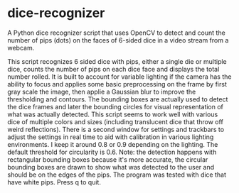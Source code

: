 # dice-recognizer
A Python dice recognizer script that uses OpenCV to detect and count the number of pips (dots) on the faces of 6-sided dice in a video stream from a webcam.

This script recognizes 6 sided dice with pips, either a single die or multiple dice, counts the number of pips on each dice face and displays the total number rolled. It is built to account for variable lighting if the camera has the ability to focus and applies some basic preprocessing on the frame by first gray scale the image, then applie a Gaussian blur to improve the thresholding and contours. The bounding boxes are actually used to detect the dice frames and later the bounding circles for visual representation of what was actually detected. This script seems to work well with various dice of multiple colors and sizes (including translucent dice that throw off weird reflections). There is a second window for settings and trackbars to adjust the settings in real time to aid with calibration in various lighting environments. I keep it around 0.8 or 0.9 depending on the lighting. The default threshold for circularity is 0.6. Note: the detection happens with rectangular bounding boxes because it's more accurate, the circular bounding boxes are drawn to show what was detected to the user and should be on the edges of the pips. The program was tested with dice that have white pips. Press q to quit.
